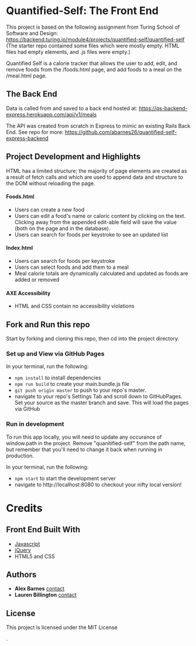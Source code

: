 # Quantified-Self: The Front End

This project is based on the following assignment from Turing School of Software and Design:
https://backend.turing.io/module4/projects/quantified-self/quantified-self
(The starter repo contained some files which were mostly empty. HTML files had empty <body> elements, and .js files were empty.)

Quantified Self is a calorie tracker that allows the user to add, edit, and remove foods from the /foods.html page, and add foods to a meal on the /meal.html page.

## The Back End
 Data is called from and saved to a back end hosted at: https://qs-backend-express.herokuapp.com/api/v1/meals
 
 The API was created from scratch in Express to mimic an existing Rails Back End. See repo for more:
 https://github.com/abarnes26/quantified-self-express-backend


## Project Development and Highlights
HTML has a limited structure; the majority of page elements are created as a result of fetch calls and which are used to append data and structure to the DOM without reloading the page.

#### Foods.html
* Users can create a new food
* Users can edit a food's name or caloric content by clicking on the text. Clicking away from the appended edit-able field will save the value (both on the page and in the database).
* Users can search for foods per keystroke to see an updated list

#### Index.html
* Users can search for foods per keystroke
* Users can select foods and add them to a meal
* Meal calorie totals are dynamically calculated and updated as foods are added or removed

#### AXE Accessibility
* HTML and CSS contain no accessibility violations


## Fork and Run this repo 
Start by forking and cloning this repo, then cd into the project directory.

### Set up and View via GitHub Pages 
In your terminal, run the following:
* `npm install` to install dependencies
* `npm run build` to create your main.bundle.js file
* `git push origin master` to push to your repo's master. 
* navigate to your repo's Settings Tab and scroll down to GitHubPages. Set your source as the master branch and save. This will load the pages via GitHub

### Run in development
To run this app locally, you will need to update any occurance of window.path in the project. Remove "quanitified-self" from the path name, but remember that you'll need to change it back when running in production.

In your terminal, run the following:
* `npm start` to start the development server
* navigate to http://localhost:8080 to checkout your nifty local version!


# Credits

## Front End Built With

* [Javascript](https://www.javascript.com/) 
* [jQuery](https://jquery.com/) 
* HTML5 and CSS



## Authors

* **Alex Barnes** [contact](https://github.com/abarnes26)
* **Lauren Billington** [contact](https://github.com/blaurenb)


## License

This project is licensed under the MIT License 
















.

